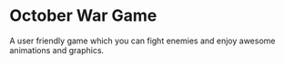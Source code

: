 # October War Game

A user friendly game which you can fight enemies and enjoy awesome animations and graphics.
